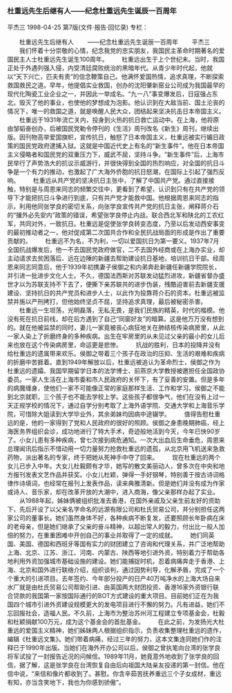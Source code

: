 ### 杜重远先生后继有人——纪念杜重远先生诞辰一百周年
平杰三
1998-04-25
第7版(文件·报告·回忆录)
专栏：

　　杜重远先生后继有人
　　——纪念杜重远先生诞辰一百周年
　　平杰三
　　我们怀着十分崇敬的心情，纪念我党的忠实朋友，我国民主革命时期著名的爱国民主人士杜重远先生诞生100周年。
　　杜重远出生于上个世纪末。当时，我国正处于外遇列强入侵，内受清廷腐败统治的黑暗年代。从青少年时代起，他就以“天下兴亡，匹夫有责”的信念鞭策自己。他满怀爱国热情，追求真理，不断探索救国救民之道。早年，他提倡实业救国，创办的沈阳肇新窑业公司成为我国最早的现代化陶瓷工业企业之一，并因此一举成名。“九一八”事变爆发后，日寇强占东北，毁灭了他的事业，也使他的梦想成为泡影。他认识到在大敌当前、国土沦丧的情况下，唯一的救国之道，就是唤醒人民大众，团结起来坚决抗击日本帝国主义。
　　杜重远于1931年流亡关内，投身到火热的抗日救亡运动中。在上海，他将原由邹韬奋创办，后被国民党勒令停刊的《生活》周刊改名《新生》周刊，继续出版。因刊物高举爱国旗帜，宣传抗日，触怒了日本帝国主义，杜重远被实行媚日政策的国民党政府逮捕入狱。这就是中国近代史上有名的“新生事件”。他在日本帝国主义侵略者和国民党的双重压力下，威武不屈，坚持斗争。“新生事件”后，上海市民举行了声势浩大的抗议示威游行，并很快得到全国的热烈响应，对全国的抗日斗争是一个有力的推动，也激起了广大海外侨胞的抗日怒潮，在国际上引起了强烈反响。
　　杜重远从共产党的坚决抗日主张中，了解了中国共产党。通过直接接触，特别是与周恩来同志的频繁交往中，更看到了希望，认识到只有在共产党的领导下才能把抗日斗争进行到底，只有共产党才能救中国。他根据周恩来同志的指示，利用他同张学良的密切关系，向张学良宣传共产党的抗日主张，阐释蒋介石的“攘外必先安内”政策的错误，希望张学良停止内战，联合西北军和陕北的工农红军，共同对外，一致抗日。杜重远是促使张学良转变态度，乃至以后发动西安事变的最初推动者之一，他对促成第二次国共合作和全民抗战局面的形成是作出了重要贡献的。
　　杜重远不为名，不为利，一切以爱国抗日为第一要义。1937年7月全国抗战爆发后，他一不去国民党政府做官，二不去国外经商或在上海办实业，却主动请求去贫困落后、远在边陲的新疆去帮助建设抗日基地，培训抗日干部。经周恩来同志同意后，他于1939年初携妻子侯御之和内弟奔赴新疆任新疆学院院长，并引进一批进步文化人士。不久，德国法西斯对苏联发动猛烈进攻，新疆省督办盛世才以为苏联支持不下去了，便撕下亲苏联共的进步伪装，残酷迫害前去新疆支援建设、坚持抗日的共产党员和进步人士，以此作为投靠蒋介石的资本。杜重远被监禁并施以严刑拷打，但他始终坚贞不屈，坚持追求真理，最后被秘密杀害。
　　杜重远一生坦荡，光明磊落，无私无畏，是我们民族的精英，时代的楷模。他没有死在抗日前线，却在后方遇到了自己“同窗好友”的暗算。这是他万万没有想到的。就在他被监禁的同时，妻儿一家竟被丧心病狂地关在肺结核传染病房里，从此一家人染上了折磨终身的多种疾病。出生在牢房里的从未见过父亲的最小的女儿后来也放在这个传染病房里，命运更是悲惨。
　　抗战的胜利，日本的投降并没有给杜重远的遗属带来欢乐。侯御之带着三个孩子在政治的压抑、生活的艰难和疾病的折磨中苦捱着。直到1949年解放以后，杜重远被追认为革命烈士，侯御之作为杜重远的遗孀、我国早期留学日本的法学博士、前燕京大学教授被邀担任全国政协委员。一家人生活在上海市委和市人民政府的关怀下，有了妥善的安置。但是多年的病魔缠身，使他们一家不可能像正常的家庭那样生活、工作和学习。侯御之不能到北京就职，三个孩子也不能去学校上学。这些孩子都很争气，他们在没有上过一天正规学校的情况下，通过自学分别考取了上海外语学院、交通大学和上海音乐学院，可惜除大姐读到大学毕业外，其余弟妹均因病中途辍学。
　　值得告慰杜重远的是，他的一家得到了党和人民政府的很好的照顾。侯御之身患晚期肺癌，经上海医务界组织会诊，成功地进行了特大手术，奇迹般地活到今天，今年已快90岁了。小女儿患有多种疾病，曾七次接到病危通知。一次大出血后生命垂危，周恩来总理闻讯后指示不惜动用一切力量努力抢救杜重远的遗孤，从北京用飞机送来急救药物，派出著名的专家，终于把她从死神手中夺了回来。
　　现在杜重远的两个女儿已步入中年。大女儿杜毅颇有才华，她写的散文美丽动人，曾多次在中央和地方报刊发表文艺作品并获奖。小女儿杜颖，弹得一手好钢琴，特别善于按古诗词格律作诗填词，也经常在报刊上发表作品，读来典雅清新。但是她们并没有成为作家或诗人、音乐家，却在改革开放的大潮中，进入商海，像父亲那样办起了实业。
　　从1988年起，姊妹俩被组织批准去香港，在国外亲戚及父亲生前友好的资助下，先后开设了以父亲名字命名的远源有限公司和杜氏贸易公司，并分别担任这两家公司的董事长。她们虽然身体不好，各种疾病不断复发，还要照顾长年卧病在床的老母亲，但是她们继承了父亲的奋斗精神，以超出常人的毅力，付出比一般人加倍的努力，在重重困难中开创自己的事业并取得了一定的成就。
　　她们同英国、美国、德国和西班牙等国有实力的财团建立了咨询和代理关系，并广泛地帮助上海、北京、江苏、浙江、河南、内蒙古、陕西等地引进外资，特别着力于帮助各地利用外资加强城市基础设施的建设。她们能捕捉时机，忍着病痛奔走于香港、上海、北京和国外进行联络介绍，组织谈判，通过因势利导，化解矛盾，完成了一个个重大的引进项目。去年签约、今年部分投产的日产40万吨净水的上海大场自来水厂就是由杜氏贸易公司帮助引进、由英国两大财团投资、香港16家外资银行联合贷款的我国第一家按国际通行的BOT方式建设的重大项目。目前她们正在为我国四个城市引进外资建设规模更大的发电项目进行不懈的努力。凡有进益，她们不忘回报社会，造福人民。不久前，上海市为整治苏州河工程建立专项基金会，杜毅和杜颖捐献100万元，成为这个基金会的首批基金。
　　在此之前，为发扬光大杜重远的爱国主义精神，她们姊妹两人根据组织指示，负责收集整理杜重远的遗作，编辑《杜重远文集》。她们带着病痛，经过三年的努力，这本文集连同她们作的注释已于1990年出版。当她们在海外开办公司以后，侯御之曾执笔向台湾的张学良将军试投了一封报告近况的问候信。1989年11月，她竟意外地收到了张学良的回信，据了解，这是张学良在台湾恢复自由后向祖国大陆亲友投递的第一封信。他在信中说，“来信和像片都收到了。甚慰。你含辛茹苦抚养重远三个子女成材，重远有知，亦当含笑地下，我也为你感到骄傲”。
